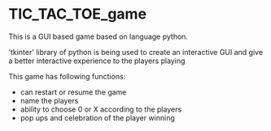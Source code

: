 # TIC_TAC_TOE_game

This is a GUI based game based on language python.

'tkinter' library of python is being used to create an interactive GUI and give a better interactive experience to the players playing 

This game has following functions:
- can restart or resume the game
- name the players
- ability to choose 0 or X according to the players
- pop ups and celebration of the player winning
